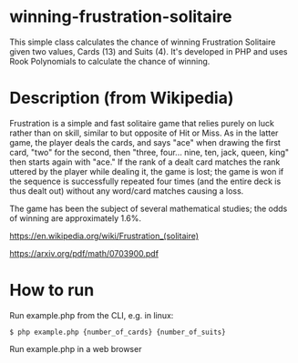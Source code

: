 # winning-frustration-solitaire
This simple class calculates the chance of winning Frustration Solitaire given two values, Cards (13) and Suits (4). It's developed in PHP and uses Rook Polynomials to calculate the chance of winning.

# Description (from Wikipedia)
Frustration is a simple and fast solitaire game that relies purely on luck rather than on skill, similar to but opposite of Hit or Miss. As in the latter game, the player deals the cards, and says "ace" when drawing the first card, "two" for the second, then "three, four... nine, ten, jack, queen, king" then starts again with "ace." If the rank of a dealt card matches the rank uttered by the player while dealing it, the game is lost; the game is won if the sequence is successfully repeated four times (and the entire deck is thus dealt out) without any word/card matches causing a loss.

The game has been the subject of several mathematical studies; the odds of winning are approximately 1.6%.

https://en.wikipedia.org/wiki/Frustration_(solitaire)

https://arxiv.org/pdf/math/0703900.pdf

# How to run
Run example.php from the CLI, e.g. in linux: 
```
$ php example.php {number_of_cards} {number_of_suits}
```
Run example.php in a web browser
